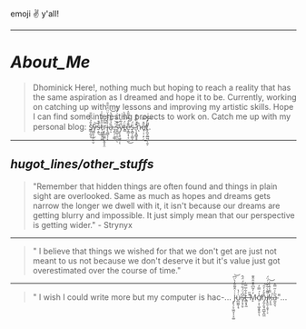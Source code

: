 emoji :v: y'all!
***
# ***About_Me***

>  Dhominick Here!, nothing much but hoping to reach a reality that has the same aspiration as I dreamed and hope it to be. Currently, working on catching up with my lessons and improving my artistic skills. Hope I can find some interesting projects to work on. Catch me up with my personal blog: s̸̳̩̰͉̽̑̉͆̎͂̎̕͜ȳ̶̻̥̩̟̰̠̬͝ș̶͍͒͒͜t̷̜̪͈̱̯͖̋͒̔͒̍͑ŗ̴̢͖͖̼͕̭̥̞̤̿͆͑i̷̢̼̻̖̜̾͐̑̋̔̈̈̈́̐̑ͅȁ̶̦̠̉͌̀̋̔͝.̶̡̢̩͕̳̹͗͘͝ś̴̛̱̪̲̹̼̹̬̐̈̏̾͗̓͗̋ͅẙ̴͔̖̟͖̞̣͋ͅẗ̶͇́̈́̏̎̀e̷̞͇͔̩͔̫̳͊̾̿̈̄̎̍̕͜s̴̨̻̩̠͇̩̈́.̷̨͙̯̻̥̥͊́̏͛̎̽̚̕̕n̷̔ͅe̸̘̣̜̣̙̣̋̽̿͜͠t̸̡̼̬̰̲͖̼̣̯͕̾́̕͝.

***
## ***hugot_lines/other_stuffs***
> "Remember that hidden things are often found and things in plain sight are overlooked. Same as much as hopes and dreams gets narrow the longer we dwell with it, it isn't because our dreams are getting blurry and impossible. It just simply mean that our perspective is getting wider." - Strynyx 

***

> " I believe that things we wished for that we don't get are just not meant to us not because we don't deserve it but it's value just got overestimated over the course of time." 
***
> " I wish I could write more but my computer is hac-... J̴̨̢̗̞͖̤̞͎̞͚͗͑̂͌̆̒̀̈͆͝u̴̪͚̰̩̘̇͑̔s̴̡͙̗̬͆́̈́͋̎̈́̈́̂͘t̶͇͙̞̰̊͋̅̿̀ ̶̛̆̋M̴̙̒̓̃͆͒̌̐̂͊ơ̸̠͕͔͖͙̬͈̜̖̾́̿̓n̵̡̼̗͈̘̪̲͓̪̼̽̌̓̒̑͝i̸̢̭̯̩̯̝̦͔͌̄̀͋̊̇́̈́͘k̵̗̙͈̿̾̄̾̾̕͝a̴̼̮̯͉̅̀͑̋̿̆"...

